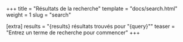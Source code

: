 +++
title = "Résultats de la recherche"
template = "docs/search.html"
weight = 1
slug = "search"

[extra]
results = "{results} résultats trouvés pour \"{query}\""
teaser = "Entrez un terme de recherche pour commencer"
+++
